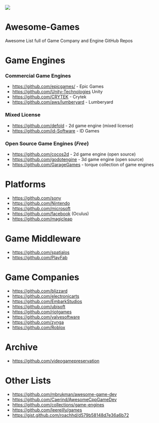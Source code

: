 
![](https://raw.githubusercontent.com/sindresorhus/awesome/62888a9d0b49b84942794cfdffe644d09531f9e0/media/logo.svg)

# Awesome-Games
Awesome List full of Game Company and Engine GitHub Repos



# Game Engines
### Commercial Game Engines
- https://github.com/epicgames/ - Epic Games 
- https://github.com/Unity-Technologies Unity 
- https://github.com/CRYTEK - Crytek
- https://github.com/aws/lumberyard - Lumberyard

### Mixed License
- https://github.com/defold - 2d game engine (mixed license)
- https://github.com/id-Software - ID Games

### Open Source Game Engines (_Free_)
- https://github.com/cocos2d - 2d game engine (open source)
- https://github.com/godotengine - 3d game engine (open source)
- https://github.com/GarageGames - torque collection of game engines

# Platforms
- https://github.com/sony
- https://github.com/Nintendo
- https://github.com/microsoft
- https://github.com/facebook (Oculus)
- https://github.com/magicleap

# Game Middleware
- https://github.com/spatialos
- https://github.com/PlayFab 

# Game Companies
- https://github.com/blizzard
- https://github.com/electronicarts
- https://github.com/EmbarkStudios
- https://github.com/ubisoft 
- https://github.com/riotgames
- https://github.com/valvesoftware
- https://github.com/zynga
- https://github.com/Roblox

# Archive

- https://github.com/videogamepreservation

# Other Lists
- https://github.com/mbrukman/awesome-game-dev
- https://github.com/Caerind/AwesomeCppGameDev
- https://github.com/collections/game-engines 
- https://github.com/leereilly/games
- https://gist.github.com/roachhd/d579b58148d7e36a6b72
